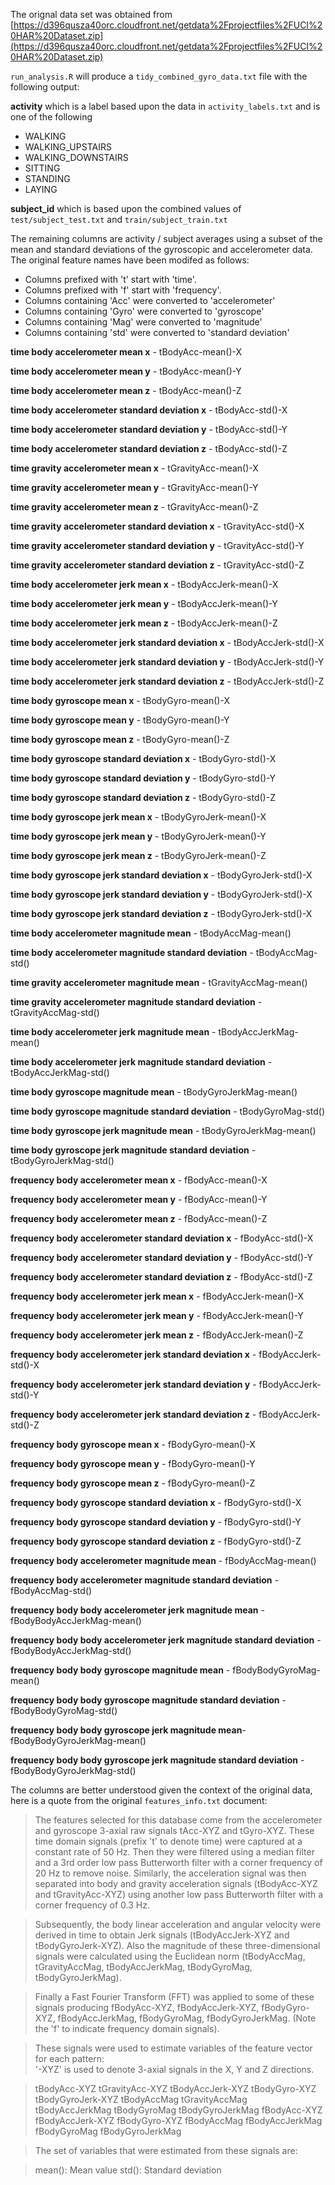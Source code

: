 
The orignal data set was obtained from
[https://d396qusza40orc.cloudfront.net/getdata%2Fprojectfiles%2FUCI%20HAR%20Dataset.zip](https://d396qusza40orc.cloudfront.net/getdata%2Fprojectfiles%2FUCI%20HAR%20Dataset.zip)

`run_analysis.R` will produce a `tidy_combined_gyro_data.txt` file with the following output:

**activity** which is a label based upon the data in `activity_labels.txt`
and is one of the following 
* WALKING
* WALKING_UPSTAIRS
* WALKING_DOWNSTAIRS
* SITTING
* STANDING
* LAYING

**subject_id** which is based upon the combined values of `test/subject_test.txt` and `train/subject_train.txt`

The remaining columns are activity / subject averages using a subset of the mean and standard deviations of the gyroscopic and accelerometer data.
The original feature names have been modifed as follows:

+ Columns prefixed with 't' start with 'time'.
+ Columns prefixed with 'f' start with 'frequency'.
+ Columns containing 'Acc' were converted to 'accelerometer'
+ Columns containing 'Gyro' were converted to 'gyroscope' 
+ Columns containing 'Mag' were converted to 'magnitude' 
+ Columns containing 'std' were converted to 'standard deviation'

**time body accelerometer mean x**  - tBodyAcc-mean()-X                                   

**time body accelerometer mean y**  - tBodyAcc-mean()-Y                                   

**time body accelerometer mean z** - tBodyAcc-mean()-Z                                    

**time body accelerometer standard deviation x** - tBodyAcc-std()-X                       

**time body accelerometer standard deviation y** - tBodyAcc-std()-Y                      

**time body accelerometer standard deviation z** - tBodyAcc-std()-Z                      

**time gravity accelerometer mean x** - tGravityAcc-mean()-X                                 

**time gravity accelerometer mean y** - tGravityAcc-mean()-Y                                 

**time gravity accelerometer mean z** - tGravityAcc-mean()-Z                                 

**time gravity accelerometer standard deviation x** - tGravityAcc-std()-X                   

**time gravity accelerometer standard deviation y** - tGravityAcc-std()-Y                   

**time gravity accelerometer standard deviation z** - tGravityAcc-std()-Z                   

**time body accelerometer jerk mean x** - tBodyAccJerk-mean()-X                               

**time body accelerometer jerk mean y** - tBodyAccJerk-mean()-Y                               

**time body accelerometer jerk mean z** - tBodyAccJerk-mean()-Z                               

**time body accelerometer jerk standard deviation x** - tBodyAccJerk-std()-X               

**time body accelerometer jerk standard deviation y** - tBodyAccJerk-std()-Y                 

**time body accelerometer jerk standard deviation z** - tBodyAccJerk-std()-Z

**time body gyroscope mean x** - tBodyGyro-mean()-X                                         

**time body gyroscope mean y** - tBodyGyro-mean()-Y                                        

**time body gyroscope mean z** - tBodyGyro-mean()-Z                    

**time body gyroscope standard deviation x** - tBodyGyro-std()-X                          

**time body gyroscope standard deviation y** - tBodyGyro-std()-Y                          

**time body gyroscope standard deviation z** - tBodyGyro-std()-Z       

**time body gyroscope jerk mean x** - tBodyGyroJerk-mean()-X                                    

**time body gyroscope jerk mean y** - tBodyGyroJerk-mean()-Y                                    

**time body gyroscope jerk mean z** - tBodyGyroJerk-mean()-Z                                    

**time body gyroscope jerk standard deviation x** - tBodyGyroJerk-std()-X                      

**time body gyroscope jerk standard deviation y** - tBodyGyroJerk-std()-X                     

**time body gyroscope jerk standard deviation z** - tBodyGyroJerk-std()-X                     

**time body accelerometer magnitude mean** - tBodyAccMag-mean()                             

**time body accelerometer magnitude standard deviation** - tBodyAccMag-std()

**time gravity accelerometer magnitude mean** - tGravityAccMag-mean()                          

**time gravity accelerometer magnitude standard deviation** - tGravityAccMag-std()            

**time body accelerometer jerk magnitude mean** - tBodyAccJerkMag-mean()                        

**time body accelerometer jerk magnitude standard deviation** - tBodyAccJerkMag-std()

**time body gyroscope magnitude mean** - tBodyGyroJerkMag-mean()                                 

**time body gyroscope magnitude standard deviation** - tBodyGyroMag-std()                   

**time body gyroscope jerk magnitude mean** - tBodyGyroJerkMag-mean()                            

**time body gyroscope jerk magnitude standard deviation** - tBodyGyroJerkMag-std()              

**frequency body accelerometer mean x** - fBodyAcc-mean()-X                                

**frequency body accelerometer mean y** - fBodyAcc-mean()-Y                                

**frequency body accelerometer mean z** - fBodyAcc-mean()-Z                                

**frequency body accelerometer standard deviation x** - fBodyAcc-std()-X                  

**frequency body accelerometer standard deviation y** - fBodyAcc-std()-Y                  

**frequency body accelerometer standard deviation z** - fBodyAcc-std()-Z

**frequency body accelerometer jerk mean x** - fBodyAccJerk-mean()-X                           

**frequency body accelerometer jerk mean y** - fBodyAccJerk-mean()-Y                           

**frequency body accelerometer jerk mean z** - fBodyAccJerk-mean()-Z                           

**frequency body accelerometer jerk standard deviation x** - fBodyAccJerk-std()-X             

**frequency body accelerometer jerk standard deviation y** - fBodyAccJerk-std()-Y             

**frequency body accelerometer jerk standard deviation z** - fBodyAccJerk-std()-Z             

**frequency body gyroscope mean x** - fBodyGyro-mean()-X                                    

**frequency body gyroscope mean y** - fBodyGyro-mean()-Y                                    

**frequency body gyroscope mean z** - fBodyGyro-mean()-Z                                    

**frequency body gyroscope standard deviation x** - fBodyGyro-std()-X                      

**frequency body gyroscope standard deviation y** - fBodyGyro-std()-Y                      

**frequency body gyroscope standard deviation z** - fBodyGyro-std()-Z                      

**frequency body accelerometer magnitude mean** - fBodyAccMag-mean()                        

**frequency body accelerometer magnitude standard deviation** - fBodyAccMag-std()          

**frequency body body accelerometer jerk magnitude mean** - fBodyBodyAccJerkMag-mean()          

**frequency body body accelerometer jerk magnitude standard deviation** - fBodyBodyAccJerkMag-std()

**frequency body body gyroscope magnitude mean** - fBodyBodyGyroMag-mean()                       

**frequency body body gyroscope magnitude standard deviation** - fBodyBodyGyroMag-std()        

**frequency body body gyroscope jerk magnitude mean**- fBodyBodyGyroJerkMag-mean()                  

**frequency body body gyroscope jerk magnitude standard deviation** - fBodyBodyGyroJerkMag-std()  

The columns are better understood given the context of the original data, here is a quote from the original `features_info.txt` document:

> The features selected for this database come from the accelerometer and gyroscope 3-axial raw signals tAcc-XYZ and tGyro-XYZ. These time domain signals (prefix 't' to denote time) were captured at a constant rate of 50 Hz. Then they were filtered using a median filter and a 3rd order low pass Butterworth filter with a corner frequency of 20 Hz to remove noise. Similarly, the acceleration signal was then separated into body and gravity acceleration signals (tBodyAcc-XYZ and tGravityAcc-XYZ) using another low pass Butterworth filter with a corner frequency of 0.3 Hz. 

> Subsequently, the body linear acceleration and angular velocity were derived in time to obtain Jerk signals (tBodyAccJerk-XYZ and tBodyGyroJerk-XYZ). Also the magnitude of these three-dimensional signals were calculated using the Euclidean norm (tBodyAccMag, tGravityAccMag, tBodyAccJerkMag, tBodyGyroMag, tBodyGyroJerkMag). 

> Finally a Fast Fourier Transform (FFT) was applied to some of these signals producing fBodyAcc-XYZ, fBodyAccJerk-XYZ, fBodyGyro-XYZ, fBodyAccJerkMag, fBodyGyroMag, fBodyGyroJerkMag. (Note the 'f' to indicate frequency domain signals). 

> These signals were used to estimate variables of the feature vector for each pattern:  
> '-XYZ' is used to denote 3-axial signals in the X, Y and Z directions.

> tBodyAcc-XYZ
> tGravityAcc-XYZ
> tBodyAccJerk-XYZ
> tBodyGyro-XYZ
> tBodyGyroJerk-XYZ
> tBodyAccMag
> tGravityAccMag
> tBodyAccJerkMag
> tBodyGyroMag
> tBodyGyroJerkMag
> fBodyAcc-XYZ
> fBodyAccJerk-XYZ
> fBodyGyro-XYZ
> fBodyAccMag
> fBodyAccJerkMag
> fBodyGyroMag
> fBodyGyroJerkMag

> The set of variables that were estimated from these signals are: 

> mean(): Mean value
> std(): Standard deviation
